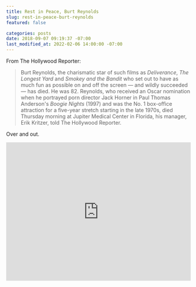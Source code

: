 ```yaml
---
title: Rest in Peace, Burt Reynolds
slug: rest-in-peace-burt-reynolds
featured: false

categories: posts
date: 2018-09-07 09:19:37 -07:00
last_modified_at: 2022-02-06 14:00:00 -07:00
---
```


From The Hollywood Reporter:

>  Burt Reynolds, the charismatic star of such films as _Deliverance_, _The Longest Yard_ and _Smokey and the Bandit_ who set out to have as much fun as possible on and off the screen — and wildly succeeded — has died. He was 82.
> Reynolds, who received an Oscar nomination when he portrayed porn director Jack Horner in Paul Thomas Anderson's _Boogie Nights_ (1997) and was the No. 1 box-office attraction for a five-year stretch starting in the late 1970s, died Thursday morning at Jupiter Medical Center in Florida, his manager, Erik Kritzer, told The Hollywood Reporter.

Over and out.

<iframe loading="lazy" width="500" height="375" src="https://www.youtube.com/embed/52nwBtFEFek?feature=oembed" frameborder="0" allow="autoplay; encrypted-media" allowfullscreen=""></iframe>
